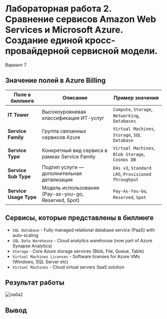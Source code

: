 # Лабораторная работа 2. Сравнение сервисов Amazon Web Services и Microsoft Azure. Создание единой кросс-провайдерной сервисной модели.

Вариант 7

## Значение полей в Azure Billing

Поле в биллинге       | Описание                                                                 | Пример значения                         |
|---------------------------|--------------------------------------------------------------------------|--------------------------------------------------|
| **IT Tower**             | Высокоуровневая классификация ИТ-услуг                                  | `Compute`, `Storage`, `Networking`, `Databases`  |
| **Service Family**       | Группа связанных сервисов Azure                                         | `Virtual Machines`, `Storage`, `SQL Database`    |
| **Service Type**         | Конкретный вид сервиса в рамках Service Family                         | `Virtual Machines`, `Blob Storage`, `Cosmos DB`  |
| **Service Sub Type**     | Подтип услуги — дополнительная детализация                             | `D4s v3`, `Standard LRS`, `Provisioned Throughput` |
| **Service Usage Type**   | Модель использования (Pay-as-you-go, Reserved, Spot)                   | `Pay-As-You-Go`, `Reserved`, `Spot`              |
## Сервисы, которые представлены в биллинге

* `SQL Database` - Fully managed relational database service (PaaS) with auto-scaling
* `SQL Data Warehouse` - Cloud analytics warehouse (now part of Azure Synapse Analytics)  
* `Storage` - Core Azure storage services (Blob, File, Queue, Table)
* `Virtual Machines Licenses` - Software licenses for Azure VMs (Windows, SQL Server etc)
* `Virtual Machines` - Cloud virtual servers (IaaS solution

## Результат работы

![лаба2](https://github.com/user-attachments/assets/f183cd24-1b58-481c-9866-40d84b28a4ea)

## Вывод

